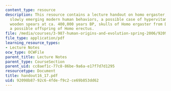 ```yaml
---
content_type: resource
description: This resource contains a lecture handout on homo ergaster, erectus, and
  slowly emerging modern human behaviors, a possible case of hypervitaminosis A, early
  wooden spears at ca. 400,000 years BP, skulls of Homo ergaster from Dmanisi, and
  a possible offspring of Homo erectus.
file: /media/courses/3-987-human-origins-and-evolution-spring-2006/92098b8792c64fdef9c2ce69b853dd62_handout16_17.pdf
file_type: application/pdf
learning_resource_types:
- Lecture Notes
ocw_type: OCWFile
parent_title: Lecture Notes
parent_type: CourseSection
parent_uid: cc8aef1c-77c8-86be-9a6a-e17f7d7d1295
resourcetype: Document
title: handout16_17.pdf
uid: 92098b87-92c6-4fde-f9c2-ce69b853dd62
---
```

